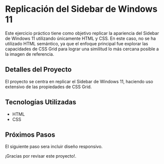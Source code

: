 # Replicación del Sidebar de Windows 11

Este ejercicio práctico tiene como objetivo replicar la apariencia del Sidebar de Windows 11 utilizando únicamente HTML y CSS. En este caso, no se ha utilizado HTML semántico, ya que el enfoque principal fue explorar las capacidades de CSS Grid para lograr una similitud lo más cercana posible a la imagen de referencia.

## Detalles del Proyecto

El proyecto se centra en replicar el Sidebar de Windows 11, haciendo uso extensivo de las propiedades de CSS Grid.

## Tecnologías Utilizadas

- HTML
- CSS

## Próximos Pasos

El siguiente paso sera incluir diseño responsivo.

¡Gracias por revisar este proyecto!.
